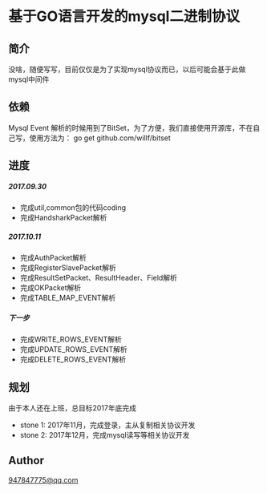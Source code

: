 # 基于GO语言开发的mysql二进制协议 #

## 简介 ##
没啥，随便写写，目前仅仅是为了实现mysql协议而已，以后可能会基于此做mysql中间件

## 依赖 ##
Mysql Event 解析的时候用到了BitSet，为了方便，我们直接使用开源库，不在自己写，使用方法为：
go get github.com/willf/bitset

## 进度 ##
##### 2017.09.30 #####
* 完成util,common包的代码coding
* 完成HandsharkPacket解析

##### 2017.10.11 #####
* 完成AuthPacket解析
* 完成RegisterSlavePacket解析
* 完成ResultSetPacket、ResultHeader、Field解析
* 完成OKPacket解析
* 完成TABLE_MAP_EVENT解析

##### 下一步 #####
* 完成WRITE_ROWS_EVENT解析
* 完成UPDATE_ROWS_EVENT解析
* 完成DELETE_ROWS_EVENT解析

## 规划 ##
由于本人还在上班，总目标2017年底完成
* stone 1: 2017年11月，完成登录，主从复制相关协议开发
* stone 2: 2017年12月，完成mysql读写等相关协议开发

## Author ##
<ericniu>947847775@qq.com